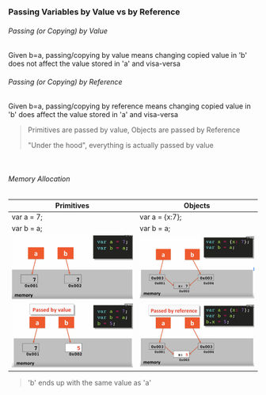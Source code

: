 ### Passing Variables by Value vs by Reference


###### Passing (or Copying) by Value
Given b=a, passing/copying by value means changing copied value 
in 'b' does not affect the value stored in 'a' and visa-versa

###### Passing (or Copying) by Reference
Given b=a, passing/copying by reference means changing copied value
in 'b' does affect the value stored in 'a' and visa-versa

> Primitives are passed by value, 
> Objects are passed by Reference
>
> "Under the hood", everything is actually passed by value

<br>

###### Memory Allocation

|Primitives|Objects       |
|----------|--------------|
|var a = 7;|var a = {x:7};|
|var b = a;|var b = a;    |
|<img src="pic1.png" width="100%" height="auto" />|<img src="pic3.png" width="100%" height="auto" /> |
|<img src="pic2.png" width="100%" height="auto" />| <img src="pic4.png" width="100%" height="auto" />

> 'b' ends up with the same value as 'a'


